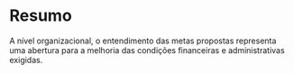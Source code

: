 # Resumo

A nível organizacional, o entendimento das metas propostas representa uma abertura para a melhoria das condições financeiras e administrativas exigidas.
